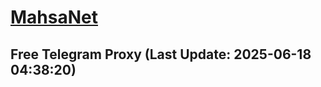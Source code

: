 
# [MahsaNet](https://t.me/mahsa_net)
## Free Telegram Proxy (Last Update: 2025-06-18 04:38:20)

    